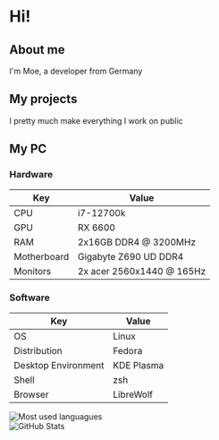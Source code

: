 # Hi!

## About me

I'm Moe, a developer from Germany

## My projects

I pretty much make everything I work on public

## My PC

### Hardware

|Key|Value|
|---|---|
|CPU|i7-12700k|
|GPU|RX 6600|
|RAM|2x16GB DDR4 @ 3200MHz|
|Motherboard|Gigabyte Z690 UD DDR4|
|Monitors|2x acer 2560x1440 @ 165Hz|

### Software
|Key|Value|
|---|---|
|OS|Linux|
|Distribution|Fedora|
|Desktop Environment|KDE Plasma|
|Shell|zsh|
|Browser|LibreWolf|

![Most used languagues](https://github-readme-stats.vercel.app/api/top-langs/?username=MoeDevelops&theme=dark&hide_border=true&langs_count=6)
<br>
![GitHub Stats](https://github-readme-stats.vercel.app/api?username=moedevelops&theme=dark&hide_border=true)
